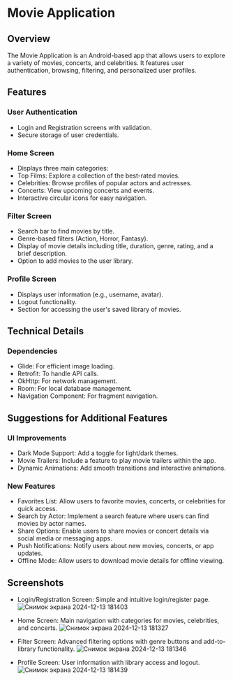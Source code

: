 # Movie Application

## Overview

The Movie Application is an Android-based app that allows users to explore a variety of movies, concerts, and celebrities. It features user authentication, browsing, filtering, and personalized user profiles.

## Features

### User Authentication
- Login and Registration screens with validation.
- Secure storage of user credentials.

### Home Screen
- Displays three main categories:
- Top Films: Explore a collection of the best-rated movies.
- Celebrities: Browse profiles of popular actors and actresses.
- Concerts: View upcoming concerts and events.
- Interactive circular icons for easy navigation.

### Filter Screen
- Search bar to find movies by title.
- Genre-based filters (Action, Horror, Fantasy).
- Display of movie details including title, duration, genre, rating, and a brief description.
- Option to add movies to the user library.

### Profile Screen
- Displays user information (e.g., username, avatar).
- Logout functionality.
- Section for accessing the user's saved library of movies.


 
## Technical Details

### Dependencies
- Glide: For efficient image loading.
- Retrofit: To handle API calls.
- OkHttp: For network management.
- Room: For local database management.
- Navigation Component: For fragment navigation.


## Suggestions for Additional Features

### UI Improvements
- Dark Mode Support: Add a toggle for light/dark themes.
- Movie Trailers: Include a feature to play movie trailers within the app.
- Dynamic Animations: Add smooth transitions and interactive animations.

### New Features
- Favorites List: Allow users to favorite movies, concerts, or celebrities for quick access.
- Search by Actor: Implement a search feature where users can find movies by actor names.
- Share Options: Enable users to share movies or concert details via social media or messaging apps.
- Push Notifications: Notify users about new movies, concerts, or app updates.
- Offline Mode: Allow users to download movie details for offline viewing.


## Screenshots

- Login/Registration Screen: Simple and intuitive login/register page.
![Снимок экрана 2024-12-13 181403](https://github.com/user-attachments/assets/74e89504-c9d2-4240-bf27-766fa041a6b8)

- Home Screen: Main navigation with categories for movies, celebrities, and concerts.
![Снимок экрана 2024-12-13 181327](https://github.com/user-attachments/assets/a03731e1-5e0a-4cd2-8334-b24b56eb1c2d)

- Filter Screen: Advanced filtering options with genre buttons and add-to-library functionality.
![Снимок экрана 2024-12-13 181346](https://github.com/user-attachments/assets/8fd89628-af0c-45c5-b70d-6341d936c148)

- Profile Screen: User information with library access and logout.
![Снимок экрана 2024-12-13 181439](https://github.com/user-attachments/assets/2b116235-49ba-4185-804d-0fcc643cdc7e)
